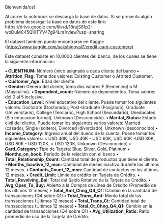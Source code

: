 Bienvenida/os!


<div class="alert alert-block alert-info">Al correr la notebook se descarga la base de datos. Si se presenta algún problema descargar la base de datos de este link: 
https://drive.google.com/file/d/18rujS81p2-woDuMC45QKlTYV47g94Lm1/view?usp=sharing

El dataset también puede encontrarse en Kaggle (https://www.kaggle.com/sakshigoyal7/credit-card-customers).</div>

Este dataset consiste en 10.0000 clientes del banco, de los cuales se tiene la siguiente información:

**• CLIENTNUM:** Número único asignado a cada cliente del banco
**• Attrition_Flag:** Toma dos valores: Existing Customer o Attrited Customer.    
**• Customer_Age:** Edad del cliente.  
**• Gender:** Género del cliente, toma dos valores F (Femenino) o M (Masculino).
**• Dependent_count:** Número de dependientes. Toma valores del 0 al 5 inclusive.  
**• Education_Level:** Nivel educativo del cliente. Puede tomar los siguientes valores: Doctorate (Doctorado), Post-Graduate (Posgrado), Graduate (Universitario), College (Terciario), High School (Secundario), Uneducated (Sin educacion formal), Unknown (Desconocido).
**• Marital_Status:** Estado civil del cliente. Puede tomar los siguientes varios valores: Married (casado), Single (soltero), Divorced (divorciado), Unknown (desconocido)
**• Income_Category:** Ingreso anual del dueño de la cuenta. Puede tomar los siguientes valores: < USD 40K, USD 40K - USD 60K, USD 60K -USD 80K, USD 80K - USD 120K, > USD 120K, Unknown (Desconocido)
**• Card_Category:** Tipo de Tarjeta: Blue, Silver, Gold, Platinum
**• Months_on_book:** Período de la relación con el banco 
**• Total_Relationship_Count:** Cantidad total de productos que tiene el cliente.
**• Months_Inactive_12_mon:** Cantidad de meses inactivo durante los últimos 12 meses.
**• Contacts_Count_12_mon:** Cantidad de contactos en los últimos 12 meses.
**• Credit_Limit:** Límite de crédito en Tarjeta de Crédito. 
**• Total_Revolving_Bal:** Total del Saldo Rotativo de la Tarjeta de Crédito.
**• Avg_Open_To_Buy:** Abierto a la Compra de Línea de Crédito (Promedio de los últimos 12 meses)
**• Total_Amt_Chng_Q4_Q1:** Cambio en la cantidad de transacciones (Q4 sobre Q1)
**• Total_Trans_Amt:** Monto total de las transacciones (Últimos 12 meses)
**• Total_Trans_Ct:** Cantidad total de transacciones (Últimos 12 meses)
**• Total_Ct_Chng_Q4_Q1:** Cambio en la cantidad de transacciones (Q4 sobre Q1)
**• Avg_Utilization_Ratio:** Ratio promedio de uso de la Tarjeta de Crédito.

